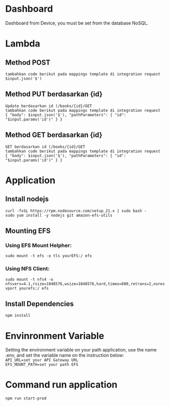# Dashboard
Dashboard from  Device, you must be set from the database NoSQL.

# Lambda

## Method POST
`tambahkan code berikut pada mappings template di integration request`<br/>
`$input.json('$')`
## Method PUT berdasarkan {id}
`Update berdasarkan id (/books/{id}/GET`<br/>
`tambahkan code berikut pada mappings template di integration request`<br/>
`{
  "body": $input.json('$'),
  "pathParameters": {
    "id": "$input.params('id')"
  }
}`
## Method GET berdasarkan {id}
`GET berdasarkan id (/books/{id}/GET`<br/>
`tambahkan code berikut pada mappings template di integration request`<br/>
`{
  "body": $input.json('$'),
  "pathParameters": {
    "id": "$input.params('id')"
  }
}
`

# Application
## Install nodejs
`curl -fsSL https://rpm.nodesource.com/setup_21.x | sudo bash -`<br/>
`sudo yum install -y nodejs git amazon-efs-utils`

## Mounting EFS

### Using EFS Mount Helpher:
`sudo mount -t efs -o tls yourEFS:/ efs`

### Using NFS Client:
`sudo mount -t nfs4 -o nfsvers=4.1,rsize=1048576,wsize=1048576,hard,timeo=600,retrans=2,noresvport yourefs:/ efs` 


## Install Dependencies
`npm install`

# Envinronment Variable
Setting the environment variable on your path application, use the name .env, and set the variable name on the instruction below:<br/>
`API_URL=set your API Gateway URL`<br/>
`EFS_MOUNT_PATH=set your path EFS`

# Command run application
`npm run start-prod`
